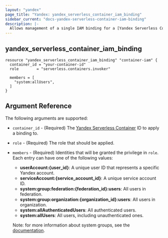 ```yaml
---
layout: "yandex"
page_title: "Yandex: yandex_serverless_container_iam_binding"
sidebar_current: "docs-yandex-serverless-container-iam-binding"
description: |-
  Allows management of a single IAM binding for a [Yandex Serverless Container](https://cloud.yandex.com/docs/serverless-containers/).
---
```


## yandex\_serverless\_container\_iam\_binding

```hcl
resource "yandex_serverless_container_iam_binding" "container-iam" {
  container_id = "your-container-id"
  role        = "serverless.containers.invoker"

  members = [
    "system:allUsers",
  ]
}
```

## Argument Reference

The following arguments are supported:

* `container_id` - (Required) The [Yandex Serverless Container](https://cloud.yandex.com/docs/serverless-containers/) ID to apply a binding to.

* `role` - (Required) The role that should be applied.

* `members` - (Required) Identities that will be granted the privilege in `role`.
  Each entry can have one of the following values:
    * **userAccount:{user_id}**: A unique user ID that represents a specific Yandex account.
    * **serviceAccount:{service_account_id}**: A unique service account ID.
    * **system:group:federation:{federation_id}:users**: All users in federation.
    * **system:group:organization:{organization_id}:users**: All users in organization.
    * **system:allAuthenticatedUsers**: All authenticated users.
    * **system:allUsers**: All users, including unauthenticated ones.

    Note: for more information about system groups, see the [documentation](https://cloud.yandex.com/docs/iam/concepts/access-control/system-group).
